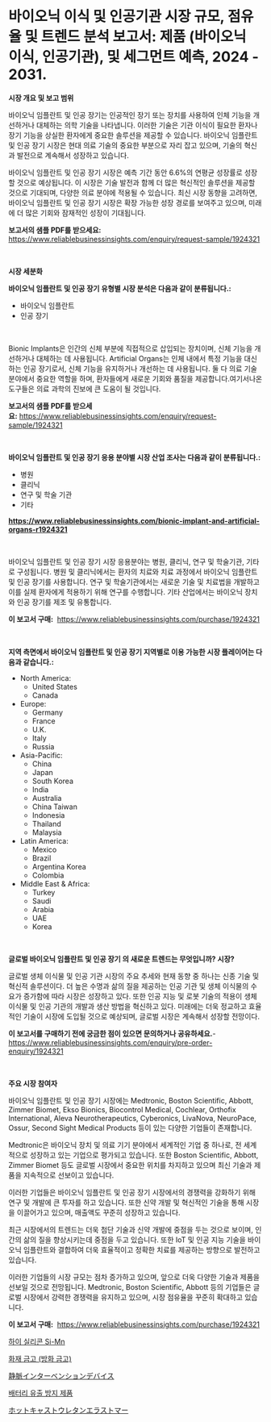 <p><h1>바이오닉 이식 및 인공기관 시장 규모, 점유율 및 트렌드 분석 보고서: 제품 (바이오닉 이식, 인공기관), 및 세그먼트 예측, 2024 - 2031.</h1></p><p><strong>시장 개요 및 보고 범위</strong></p>
<p><p>바이오닉 임플란트 및 인공 장기는 인공적인 장기 또는 장치를 사용하여 인체 기능을 개선하거나 대체하는 의학 기술을 나타냅니다. 이러한 기술은 기관 이식이 필요한 환자나 장기 기능을 상실한 환자에게 중요한 솔루션을 제공할 수 있습니다. 바이오닉 임플란트 및 인공 장기 시장은 현대 의료 기술의 중요한 부분으로 자리 잡고 있으며, 기술의 혁신과 발전으로 계속해서 성장하고 있습니다.</p><p>바이오닉 임플란트 및 인공 장기 시장은 예측 기간 동안 6.6%의 연평균 성장률로 성장할 것으로 예상됩니다. 이 시장은 기술 발전과 함께 더 많은 혁신적인 솔루션을 제공할 것으로 기대되며, 다양한 의료 분야에 적용될 수 있습니다. 최신 시장 동향을 고려하면, 바이오닉 임플란트 및 인공 장기 시장은 확장 가능한 성장 경로를 보여주고 있으며, 미래에 더 많은 기회와 잠재적인 성장이 기대됩니다.</p></p>
<p><strong>보고서의 샘플 PDF를 받으세요:</strong> <a href="https://www.reliablebusinessinsights.com/enquiry/request-sample/1924321">https://www.reliablebusinessinsights.com/enquiry/request-sample/1924321</a></p>
<p>&nbsp;</p>
<p><strong>시장 세분화</strong></p>
<p><strong>바이오닉 임플란트 및 인공 장기 유형별 시장 분석은 다음과 같이 분류됩니다.:</strong></p>
<p><ul><li>바이오닉 임플란트</li><li>인공 장기</li></ul></p>
<p>&nbsp;</p>
<p><p>Bionic Implants은 인간의 신체 부분에 직접적으로 삽입되는 장치이며, 신체 기능을 개선하거나 대체하는 데 사용됩니다. Artificial Organs는 인체 내에서 특정 기능을 대신하는 인공 장기로서, 신체 기능을 유지하거나 개선하는 데 사용됩니다. 둘 다 의료 기술 분야에서 중요한 역할을 하며, 환자들에게 새로운 기회와 품질을 제공합니다.여기서나온 도구들은 의료 과학의 진보에 큰 도움이 될 것입니다.</p></p>
<p><strong>보고서의 샘플 PDF를 받으세요:</strong>&nbsp;<a href="https://www.reliablebusinessinsights.com/enquiry/request-sample/1924321">https://www.reliablebusinessinsights.com/enquiry/request-sample/1924321</a></p>
<p>&nbsp;</p>
<p><strong> 바이오닉 임플란트 및 인공 장기 응용 분야별 시장 산업 조사는 다음과 같이 분류됩니다.:</strong></p>
<p><ul><li>병원</li><li>클리닉</li><li>연구 및 학술 기관</li><li>기타</li></ul></p>
<p><strong><a href="https://www.reliablebusinessinsights.com/bionic-implant-and-artificial-organs-r1924321">https://www.reliablebusinessinsights.com/bionic-implant-and-artificial-organs-r1924321</a></strong></p>
<p>&nbsp;</p>
<p><p>바이오닉 임플란트 및 인공 장기 시장 응용분야는 병원, 클리닉, 연구 및 학술기관, 기타로 구성됩니다. 병원 및 클리닉에서는 환자의 치료와 치료 과정에서 바이오닉 임플란트 및 인공 장기를 사용합니다. 연구 및 학술기관에서는 새로운 기술 및 치료법을 개발하고 이를 실제 환자에게 적용하기 위해 연구를 수행합니다. 기타 산업에서는 바이오닉 장치와 인공 장기를 제조 및 유통합니다.</p></p>
<p><strong>이 보고서 구매:</strong>&nbsp; <a href="https://www.reliablebusinessinsights.com/purchase/1924321">https://www.reliablebusinessinsights.com/purchase/1924321</a></p>
<p>&nbsp;</p>
<p><strong>지역 측면에서 바이오닉 임플란트 및 인공 장기 지역별로 이용 가능한 시장 플레이어는 다음과 같습니다.:</strong></p>
<p><ul>
    <li>
        North America:
        <ul>
            <li>United States</li>
            <li>Canada</li>
        </ul>
    </li>
    <li>
        Europe:
        <ul>
            <li>Germany</li>
            <li>France</li>
            <li>U.K.</li>
            <li>Italy</li>
            <li>Russia</li>
        </ul>
    </li>
    <li>
        Asia-Pacific:
        <ul>
            <li>China</li>
            <li>Japan</li>
            <li>South Korea</li>
            <li>India</li>
            <li>Australia</li>
            <li>China Taiwan</li>
            <li>Indonesia</li>
            <li>Thailand</li>
            <li>Malaysia</li>
        </ul>
    </li>
    <li>
        Latin America:
        <ul>
            <li>Mexico</li>
            <li>Brazil</li>
            <li>Argentina Korea</li>
            <li>Colombia</li>
        </ul>
    </li>
    <li>
        Middle East & Africa:
        <ul>
            <li>Turkey</li>
            <li>Saudi</li>
            <li>Arabia</li>
            <li>UAE</li>
            <li>Korea</li>
        </ul>
    </li>
    </ul></p>
<p>&nbsp;</p>
<p><strong>글로벌 바이오닉 임플란트 및 인공 장기 의 새로운 트렌드는 무엇입니까? 시장?</strong></p>
<p><p>글로벌 생체 이식물 및 인공 기관 시장의 주요 추세와 현재 동향 중 하나는 신종 기술 및 혁신적 솔루션이다. 더 높은 수명과 삶의 질을 제공하는 인공 기관 및 생체 이식물의 수요가 증가함에 따라 시장은 성장하고 있다. 또한 인공 지능 및 로봇 기술의 적용이 생체 이식물 및 인공 기관의 개발과 생산 방법을 혁신하고 있다. 미래에는 더욱 정교하고 효율적인 기술이 시장에 도입될 것으로 예상되며, 글로벌 시장은 계속해서 성장할 전망이다.</p></p>
<p><strong>이 보고서를 구매하기 전에 궁금한 점이 있으면 문의하거나 공유하세요.</strong>- <a href="https://www.reliablebusinessinsights.com/enquiry/pre-order-enquiry/1924321">https://www.reliablebusinessinsights.com/enquiry/pre-order-enquiry/1924321</a></p>
<p>&nbsp;</p>
<p><strong>주요 시장 참여자</strong></p>
<p><p>바이오닉 임플란트 및 인공 장기 시장에는 Medtronic, Boston Scientific, Abbott, Zimmer Biomet, Ekso Bionics, Biocontrol Medical, Cochlear, Orthofix International, Aleva Neurotherapeutics, Cyberonics, LivaNova, NeuroPace, Ossur, Second Sight Medical Products 등이 있는 다양한 기업들이 존재합니다. </p><p>Medtronic은 바이오닉 장치 및 의료 기기 분야에서 세계적인 기업 중 하나로, 전 세계적으로 성장하고 있는 기업으로 평가되고 있습니다. 또한 Boston Scientific, Abbott, Zimmer Biomet 등도 글로벌 시장에서 중요한 위치를 차지하고 있으며 최신 기술과 제품을 지속적으로 선보이고 있습니다.</p><p>이러한 기업들은 바이오닉 임플란트 및 인공 장기 시장에서의 경쟁력을 강화하기 위해 연구 및 개발에 큰 투자를 하고 있습니다. 또한 신약 개발 및 혁신적인 기술을 통해 시장을 이끌어가고 있으며, 매출액도 꾸준히 성장하고 있습니다.</p><p>최근 시장에서의 트렌드는 더욱 첨단 기술과 신약 개발에 중점을 두는 것으로 보이며, 인간의 삶의 질을 향상시키는데 중점을 두고 있습니다. 또한 IoT 및 인공 지능 기술을 바이오닉 임플란트와 결합하여 더욱 효율적이고 정확한 치료를 제공하는 방향으로 발전하고 있습니다.</p><p>이러한 기업들의 시장 규모는 점차 증가하고 있으며, 앞으로 더욱 다양한 기술과 제품을 선보일 것으로 전망됩니다. Medtronic, Boston Scientific, Abbott 등의 기업들은 글로벌 시장에서 강력한 경쟁력을 유지하고 있으며, 시장 점유율을 꾸준히 확대하고 있습니다.</p></p>
<p><strong>이 보고서 구매:</strong>&nbsp;&nbsp;<a href="https://www.reliablebusinessinsights.com/purchase/1924321">https://www.reliablebusinessinsights.com/purchase/1924321</a></p>
<p><p><a href="https://github.com/wallacBahrtyinger567686/Market-Research-Report-List-2/blob/main/1317634107581.md">하이 실리콘 Si-Mn</a></p><p><a href="https://medium.com/@cierrahayes645/%ED%99%94%EC%9E%AC-%EC%95%88%EC%A0%84-%EA%B8%88%EA%B3%A0-%ED%99%94%EC%9E%AC-%EB%B0%A9%EC%A7%80-%EA%B8%88%EA%B3%A0-%EC%8B%9C%EC%9E%A5-%EA%B7%9C%EB%AA%A8-%EC%8B%9C%EC%9E%A5-%EC%A0%84%EB%A7%9D-%EB%B0%8F-%EC%8B%9C%EC%9E%A5-%EC%98%88%EC%B8%A1-2024%EB%85%84%EB%B6%80%ED%84%B0-2031%EB%85%84%EA%B9%8C%EC%A7%80-91fb0335a177">화재 금고 (방화 금고)</a></p><p><a href="https://github.com/SarahFahey88/Market-Research-Report-List-2/blob/main/6887304113043.md">静脈インターベンションデバイス</a></p><p><a href="https://github.com/vs019sa3m8x/Market-Research-Report-List-2/blob/main/8948693110703.md">배터리 유출 방지 제품</a></p><p><a href="https://github.com/FredaJerde/Market-Research-Report-List-1/blob/main/6532769113044.md">ホットキャストウレタンエラストマー</a></p></p>